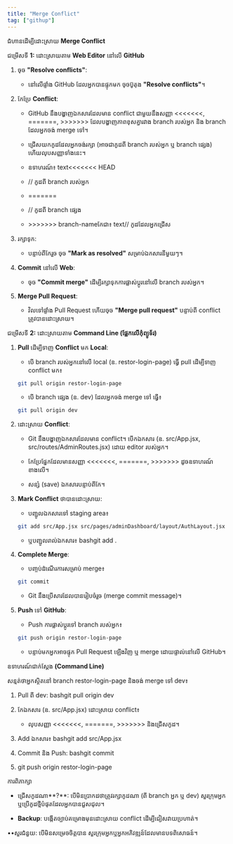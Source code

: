 ```yaml
---
title: "Merge Conflict"
tag: ["githup"]
---
```


ជំហានដើម្បីដោះស្រាយ **Merge Conflict**

ជម្រើសទី **1:** ដោះស្រាយតាម **Web Editor** នៅលើ **GitHub**

1.  ចុច **"Resolve conflicts"**:
    
    *   នៅលើផ្ទាំង GitHub ដែលអ្នកបានផ្ទុកមក ចុចប៊ូតុង **"Resolve conflicts"**។
        
2.  កែប្រែ **Conflict**:
    
    *   GitHub នឹងបង្ហាញឯកសារដែលមាន conflict ជាមួយនឹងសញ្ញា <<<<<<<, =======, >>>>>>> ដែលបង្ហាញភាពខុសគ្នារវាង branch របស់អ្នក និង branch ដែលអ្នកចង់ merge ទៅ។
        
    *   ជ្រើសយកកូដដែលអ្នកចង់រក្សា (អាចជាកូដពី branch របស់អ្នក ឬ branch ផ្សេង) ហើយលុបសញ្ញាទាំងនេះ។
        
    *   ឧទាហរណ៍៖ text<<<<<<< HEAD
        
    *   // កូដពី branch របស់អ្នក
        
    *   \=======
        
    *   // កូដពី branch ផ្សេង
        
    *   \>>>>>>> branch-nameកែជា៖ text// កូដដែលអ្នកជ្រើស
        
3.  រក្សាទុក:
    
    *   បន្ទាប់ពីកែរួច ចុច **"Mark as resolved"** សម្រាប់ឯកសារនីមួយៗ។
        
4.  **Commit** នៅលើ **Web**:
    
    *   ចុច **"Commit merge"** ដើម្បីរក្សាទុកការផ្លាស់ប្តូរនៅលើ branch របស់អ្នក។
        
5.  **Merge Pull Request**:
    
    *   វិលទៅផ្ទាំង Pull Request ហើយចុច **"Merge pull request"** បន្ទាប់ពី conflict ត្រូវបានដោះស្រាយ។
        

ជម្រើសទី **2:** ដោះស្រាយតាម **Command Line (**ផ្អែកលើកុំព្យូទ័រ**)**

1.  **Pull** ដើម្បីទាញ **Conflict** មក **Local**:
    
    *   បើ branch របស់អ្នកនៅលើ local (ឧ. restor-login-page) ធ្វើ pull ដើម្បីទាញ conflict មក៖ 
    ```bash
    git pull origin restor-login-page
    ```    
    *   បើ branch ផ្សេង (ឧ. dev) ដែលអ្នកចង់ merge ទៅ ធ្វើ៖ 
    ```bash
    git pull origin dev
    ```    
2.  ដោះស្រាយ **Conflict**:
    
    *   Git នឹងបង្ហាញឯកសារដែលមាន conflict។ បើកឯកសារ (ឧ. src/App.jsx, src/routes/AdminRoutes.jsx) ដោយ editor របស់អ្នក។
        
    *   កែប្រែផ្នែកដែលមានសញ្ញា <<<<<<<, =======, >>>>>>> ដូចឧទាហរណ៍ខាងលើ។
        
    *   សន្សំ (save) ឯកសារបន្ទាប់ពីកែ។
        
3.  **Mark Conflict** ថាបានដោះស្រាយ:
    
    *   បញ្ជូលឯកសារទៅ staging area៖ 

    ```bash
    git add src/App.jsx src/pages/adminDashboard/layout/AuthLayout.jsx src/routes/AdminRoutes.jsx
    ```    
    *   ឬបញ្ជូលរាល់ឯកសារ៖ bashgit add .
        
4.  **Complete Merge**:
    
    *   បញ្ចប់ដំណើរការសម្រាប់ merge៖ 
    ```bash
    git commit
    ```    
    *   Git នឹងប្រើសារដែលបានរៀបចំរួច (merge commit message)។
        
5.  **Push** ទៅ **GitHub**:
    
    *   Push ការផ្លាស់ប្តូរទៅ branch របស់អ្នក៖ 
    ```bash
    git push origin restor-login-page
    ```    
    *   បន្ទាប់មកអ្នកអាចផ្ទុក Pull Request ឡើងវិញ ឬ merge ដោយផ្ទាល់នៅលើ GitHub។
        

ឧទាហរណ៍ជាក់ស្តែង **(Command Line)**

សន្មត់ថាអ្នកស្ថិតនៅ branch restor-login-page និងចង់ merge ទៅ dev៖

1.  Pull ពី dev: bashgit pull origin dev
    
2.  កែឯកសារ (ឧ. src/App.jsx) ដោះស្រាយ conflict៖
    
    *   លុបសញ្ញា <<<<<<<, =======, >>>>>>> និងជ្រើសកូដ។
        
3.  Add ឯកសារ៖ bashgit add src/App.jsx
    
4.  Commit និង Push: bashgit commit
    
5.  git push origin restor-login-page
    

ការពិភាក្សា

*   ជ្រើសកូដណា**?**: បើមិនប្រាកដថាត្រូវរក្សាកូដណា (ពី branch អ្នក ឬ dev) សួរក្រុមអ្នក ឬប្រើកូដថ្មីបំផុតដែលអ្នកបានជួសជុល។
    
*   **Backup**: បង្កើតច្បាប់គម្រោងមុនដោះស្រាយ conflict ដើម្បីជៀសវាយប្រហាត់។
    

••សួរជំនួយ: បើមិនសម្រេចចិត្តបាន សួរក្រុមអ្នកឬអ្នកអភិវឌ្ឍន៍ដែលមានបទពិសោធន៍។